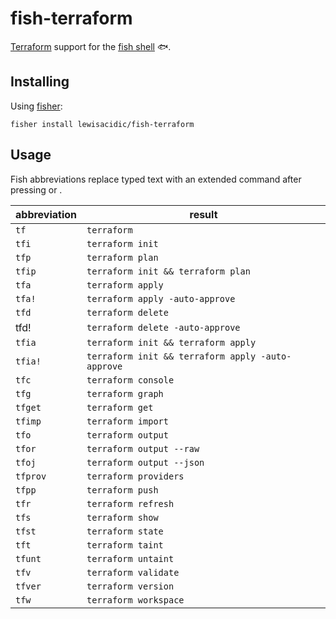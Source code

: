 # fish-terraform

[Terraform](https://www.terraform.io) support for the [fish shell](https://fishshell.com) 🐟.

## Installing

Using [fisher](https://github.com/jorgebucaran/fisher):

```fish
fisher install lewisacidic/fish-terraform
```

## Usage

Fish abbreviations replace typed text with an extended command after pressing <space> or <enter>.

abbreviation | result
-------------|--------
`tf` | `terraform`
`tfi` | `terraform init`
`tfp` | `terraform plan`
`tfip` | `terraform init && terraform plan`
`tfa` | `terraform apply`
`tfa!` | `terraform apply -auto-approve` 
`tfd` | `terraform delete`
tfd! | `terraform delete -auto-approve`
`tfia` | `terraform init && terraform apply`
`tfia!` | `terraform init && terraform apply -auto-approve` 
`tfc` | `terraform console`
`tfg` | `terraform graph`
`tfget` | `terraform get`
`tfimp` | `terraform import`
`tfo` | `terraform output`
`tfor` | `terraform output --raw`
`tfoj` | `terraform output --json`
`tfprov` | `terraform providers`
`tfpp` | `terraform push`
`tfr` | `terraform refresh`
`tfs` | `terraform show`
`tfst` | `terraform state`
`tft` | `terraform taint`
`tfunt` | `terraform untaint`
`tfv` | `terraform validate`
`tfver` | `terraform version`
`tfw` | `terraform workspace`
